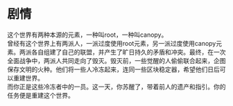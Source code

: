 # 剧情
这个世界有两种本源的元素，一种叫root，一种叫canopy。  
曾经有这个世界上有两派人，一派过度使用root元素，另一派过度使用canopy元素。两派各自组建了自己的联盟，并产生了旷日持久的矛盾和冲突。最终，在一次全面战争中，两派人共同走向了毁灭。毁灭前，一些觉醒的人偷偷联合起来，企图保存文明的火种。他们将一些人冷冻起来，连同一些区块稳定器，希望他们日后可以重建世界。  
而你正是这些冷冻者中的一员。这一天，你苏醒了，带着前人的遗产和指引。你的任务便是重建这个世界。
